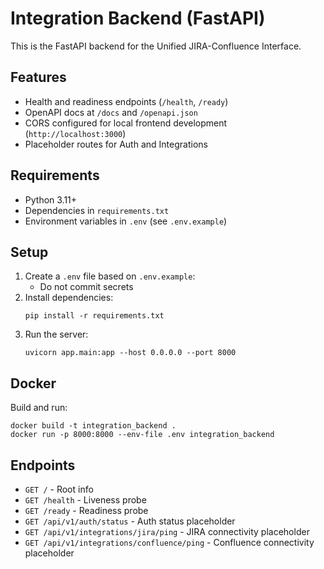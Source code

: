 # Integration Backend (FastAPI)

This is the FastAPI backend for the Unified JIRA-Confluence Interface.

## Features
- Health and readiness endpoints (`/health`, `/ready`)
- OpenAPI docs at `/docs` and `/openapi.json`
- CORS configured for local frontend development (`http://localhost:3000`)
- Placeholder routes for Auth and Integrations

## Requirements
- Python 3.11+
- Dependencies in `requirements.txt`
- Environment variables in `.env` (see `.env.example`)

## Setup

1. Create a `.env` file based on `.env.example`:
   - Do not commit secrets
2. Install dependencies:
   ```
   pip install -r requirements.txt
   ```
3. Run the server:
   ```
   uvicorn app.main:app --host 0.0.0.0 --port 8000
   ```

## Docker
Build and run:
```
docker build -t integration_backend .
docker run -p 8000:8000 --env-file .env integration_backend
```

## Endpoints
- `GET /` - Root info
- `GET /health` - Liveness probe
- `GET /ready` - Readiness probe
- `GET /api/v1/auth/status` - Auth status placeholder
- `GET /api/v1/integrations/jira/ping` - JIRA connectivity placeholder
- `GET /api/v1/integrations/confluence/ping` - Confluence connectivity placeholder
